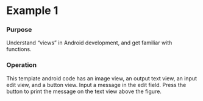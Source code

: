 # Example 1
### Purpose
Understand “views” in Android development, and get familiar with functions.
### Operation
This template android code has an image view, an output text view, an input edit view, and a button view. Input a message in the edit field. Press the button 
to print the message on the text view above the figure.

